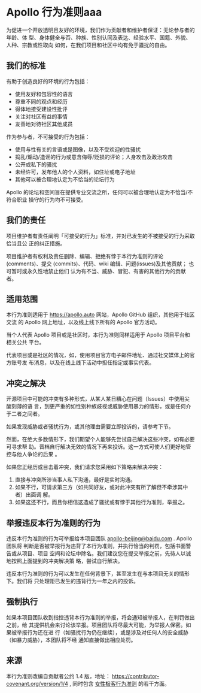 # Apollo 行为准则aaa

为促进一个开放透明且友好的环境，我们作为贡献者和维护者保证：无论参与者的年龄、体
型、身体健全与否、种族、性别认同及表达、经验水平、国籍、外貌、人种、宗教或性取向
如何，在我们项目和社区中均有免于骚扰的自由。

## 我们的标准

有助于创造良好的环境的行为包括：

- 使用友好和包容性的语言
- 尊重不同的观点和经历
- 得体地接受建设性批评
- 关注对社区有益的事情
- 友善地对待社区其他成员

作为参与者，不可接受的行为包括：

- 使用与性有关的言语或是图像，以及不受欢迎的性骚扰
- 捣乱/煽动/造谣的行为或意含侮辱/贬损的评论；人身攻击及政治攻击
- 公开或私下的骚扰
- 未经许可，发布他人的个人资料，如住址或电子地址
- 其他可以被合理地认定为不恰当的论坛行为

Apollo 的论坛和空间旨在提供专业交流之所，任何可以被合理地认定为不恰当/不符合职业
操守的行为均不可接受。

## 我们的责任

项目维护者有责任阐明「可接受的行为」标准，并对已发生的不被接受的行为采取恰当且公
正的纠正措施。

项目维护者有权利及责任删除、编辑、拒绝有悖于本行为准则的评论(comments)、提交
(commits)、代码、wiki 编辑、问题(issues)及其他贡献； 也可暂时或永久性地禁止他们
认为有不当、威胁、冒犯、有害的其他行为的贡献者。

## 适用范围

本行为准则适用于 https://apollo.auto 网站，Apollo GitHub 组织，其他用于社区交流
的 Apollo 网上地址，以及线上线下所有的 Apollo 官方活动。

当个人代表 Apollo 项目或是社区时，本行为准则同样适用于 Apollo 项目平台和相关公共
平台。

代表项目或是社区的情况，如，使用项目官方电子邮件地址、通过社交媒体上的官方账号发
布消息，以及在线上线下活动中担任指定或事实代表。

## 冲突之解决

开源项目中可能的冲突有多种形式，从某人某日糟心在问题（Issues）中使用尖酸刻薄的语
言，到更严重的如性别种族歧视或威胁使用暴力的情形，或是任何介于二者之间者。

如果发现威胁或者骚扰行为，或其他理由需要立即投诉的，请参考下节。

然而，在绝大多数情形下，我们期望个人能够先尝试自己解决这些冲突，如有必要可寻求帮
助。晋档自行解决无效的情况下再来投诉。这一方式可使人们更好地管控与他人争论的后果
。

如果您正经历或目击着冲突，我们请求您采用如下策略来解决冲突：

1.  直接与冲突所涉当事人私下沟通，最好是实时沟通。
2.  如果不行，可请求第三方（如共同好友，或对此冲突有所了解但不牵涉其中者）出面调
    解。
3.  如果这还不行，而且你相信这造成了骚扰或有悖于其他行为准则，举报之。

## 举报违反本行为准则的行为

违反本行为准则的行为可举报给本项目团队 apollo-beijing@baidu.com . Apollo 团队将
判断是否被举报行为违背了本行为准则，并执行恰当的判罚，包括书面警告或从项目、项目
空间和论坛中除名。我们建议您在提交举报之前，先待人以诚地按照上面提到的冲突解决策
略，尝试自行解决。

违反本行为准则的行为可以发生在任何背景下，甚至发生在与本项目无关的情形下。我们将
只处理距已发生的违背行为一年之内的投诉。

## 强制执行

如果本项目团队收到指控违背本行为准则的举报，将会通知被举报人，在判罚做出之前，给
其提供机会来讨论该举报。项目团队将尽最大可能，为举报人保密。如果被举报行为还在进
行（如骚扰行为仍在继续），或是涉及对任何人的安全威胁（如暴力威胁），本团队将不经
通知直接做出相应处罚。

## 来源

本行为准则改编自贡献者公约 1.4 版，地址：
https://contributor-covenant.org/version/1/4 , 同时包含
[女性极客行为准则](https://geekfeminismdotorg.wordpress.com) 的若干方面。
